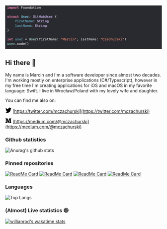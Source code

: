 ![Profile background](images/header.png)

## Hi there 👋

My name is Marcin and I'm a software developer since almost two decades. I'm working mostly on enterprise applications (C#/Typescript), however in my free time I'm creating applications for iOS and macOS in my favorite language: Swift. I live in Wrocław/Poland with my lovely wife and daughter.

You can find me also on:

[![Twitter](https://raw.githubusercontent.com/mczachurski/mczachurski.github.io/master/profile/profile/Assets.xcassets/twitter.imageset/twitter%401x.png)](https://twitter.com/mczachurski) [https://twitter.com/mczachurski](https://twitter.com/mczachurski)

[![Medium](https://raw.githubusercontent.com/mczachurski/mczachurski.github.io/master/profile/profile/Assets.xcassets/medium.imageset/medium%401x.png)](https://medium.com/@mczachurski) [https://medium.com/@mczachurski](https://medium.com/@mczachurski)

### Github statistics

![Anurag's github stats](https://github-readme-stats.vercel.app/api?username=mczachurski&show_icons=true&theme=default&count_private=false)

### Pinned repositories

[![ReadMe Card](https://github-readme-stats.vercel.app/api/pin/?username=mczachurski&repo=wallpapper)](https://github.com/mczachurski/wallpapper)
[![ReadMe Card](https://github-readme-stats.vercel.app/api/pin/?username=mczachurski&repo=vcoin)](https://github.com/mczachurski/vcoin)
[![ReadMe Card](https://github-readme-stats.vercel.app/api/pin/?username=mczachurski&repo=Swiftgger)](https://github.com/mczachurski/Swiftgger)
[![ReadMe Card](https://github-readme-stats.vercel.app/api/pin/?username=Mikroservices&repo=Smtp)](https://github.com/Mikroservices/Smtp)


### Languages
![Top Langs](https://github-readme-stats.vercel.app/api/top-langs/?username=mczachurski)

### (Almost) Live statistics 😄
[![willianrod's wakatime stats](https://github-readme-stats.vercel.app/api/wakatime?username=mczachurski)](https://wakatime.com/@mczachurski)
